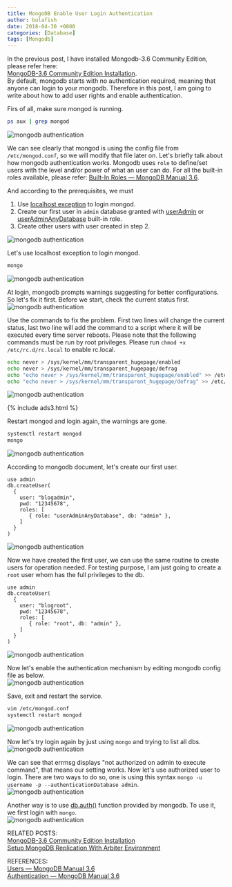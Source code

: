 ```yaml
---
title: MongoDB Enable User Login Authentication
author: bulafish
date: 2018-04-30 +0800
categories: [Database]
tags: [Mongodb]
---
```


In the previous post, I have installed Mongodb-3.6 Community Edition, please refer here:  
[MongoDB-3.6 Community Edition Installation](https://www.bulafish.com/db/2018/04/30/mongodb-community-edition-installation/).  
By default, mongodb starts with no authentication required, meaning that anyone can login to your mongodb.  Therefore in this post, I am going to write about how to add user rights and enable authentication.

Firs of all, make sure mongod is running.
```bash
ps aux | grep mongod
```
![mongodb authentication](/assets/img/2018043012.png)

We can see clearly that mongod is using the config file from `/etc/mongod.conf`, so we will modify that file later on.  Let's briefly talk about how mongodb authentication works.  Mongodb uses `role` to define/set users with the level and/or power of what an user can do.  For all the built-in roles available, please refer: [Built-In Roles &mdash; MongoDB Manual 3.6](https://docs.mongodb.com/manual/reference/built-in-roles/#userAdminAnyDatabase).

And according to the prerequisites, we must
1. Use [localhost exception](https://docs.mongodb.com/manual/core/security-users/#localhost-exception) to login mongod.
2. Create our first user in `admin` database granted with [userAdmin](https://docs.mongodb.com/manual/reference/built-in-roles/#userAdmin) or [userAdminAnyDatabase](https://docs.mongodb.com/manual/reference/built-in-roles/#userAdminAnyDatabase) built-in role.
3. Create other users with user created in step 2.

![mongodb authentication](/assets/img/2018043024.png)

Let's use localhost exception to login mongod.
```bash
mongo
```
![mongodb authentication](/assets/img/2018043014.png)

At login, mongodb prompts warnings suggesting for better configurations.  So let's fix it first.  Before we start, check the current status first.
<br>![mongodb authentication](/assets/img/2018043015.png)

Use the commands to fix the problem.  First two lines will change the current status, last two line will add the command to a script where it will be executed every time server reboots.  Please note that the following commands must be run by root privileges.  Please run `chmod +x /etc/rc.d/rc.local` to enable rc.local.
```bash
echo never > /sys/kernel/mm/transparent_hugepage/enabled
echo never > /sys/kernel/mm/transparent_hugepage/defrag
echo "echo never > /sys/kernel/mm/transparent_hugepage/enabled" >> /etc/rc.d/rc.local
echo "echo never > /sys/kernel/mm/transparent_hugepage/defrag" >> /etc/rc.d/rc.local
```
![mongodb authentication](/assets/img/2018043016.png)

{% include ads3.html %}

Restart mongod and login again, the warnings are gone.
```bash
systemctl restart mongod
mongo
```
![mongodb authentication](/assets/img/2018043017.png)

According to mongodb document, let's create our first user.
```
use admin
db.createUser(
  {
    user: "blogadmin",
    pwd: "12345678",
    roles: [
       { role: "userAdminAnyDatabase", db: "admin" },       
    ]
  }
)
```
![mongodb authentication](/assets/img/2018043018.png)

Now we have created the first user, we can use the same routine to create users for operation needed.  For testing purpose, I am just going to create a `root` user whom has the full privileges to the db.
```
use admin
db.createUser(
  {
    user: "blogroot",
    pwd: "12345678",
    roles: [
       { role: "root", db: "admin" },       
    ]
  }
)
```
![mongodb authentication](/assets/img/2018050702.png)

Now let's enable the authentication mechanism by editing mongodb config file as below.
<br>![mongodb authentication](/assets/img/2018043019.png)

Save, exit and restart the service.
```bash
vim /etc/mongod.conf
systemctl restart mongod
```
![mongodb authentication](/assets/img/2018043020.png)

Now let's try login again by just using `mongo` and trying to list all dbs.
<br>![mongodb authentication](/assets/img/2018043021.png)

We can see that errmsg displays "not authorized on admin to execute command", that means our setting works.  Now let's use authorized user to login.  There are two ways to do so, one is using this syntax `mongo -u username -p --authenticationDatabase admin`.
<br>![mongodb authentication](/assets/img/2018043022.png)

Another way is to use [db.auth()](https://docs.mongodb.com/manual/reference/method/db.auth/#db.auth) function provided by mongodb.  To use it, we first login with `mongo`.
<br>![mongodb authentication](/assets/img/2018043023.png)

RELATED POSTS:  
[MongoDB-3.6 Community Edition Installation](https://www.bulafish.com/db/2018/04/30/mongodb-community-edition-installation/)  
[Setup MongoDB Replication With Arbiter Environment](https://www.bulafish.com/db/2018/04/30/setup-mongodb-replication-with-arbiter-environment/)

REFERENCES:  
[Users &mdash; MongoDB Manual 3.6](https://docs.mongodb.com/manual/core/security-users/)  
[Authentication &mdash; MongoDB Manual 3.6](https://docs.mongodb.com/manual/core/authentication/)

